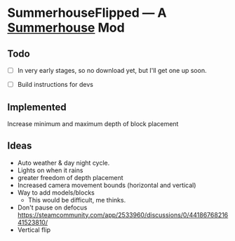 # SummerhouseFlipped — A [Summerhouse](https://store.steampowered.com/app/2533960/SUMMERHOUSE/) Mod


## Todo


- [ ] In very early stages, so no download yet, but I'll get one up soon.
- [ ] Build instructions for devs


## Implemented
Increase minimum and maximum depth of block placement

## Ideas

- Auto weather & day night cycle.
- Lights on when it rains
- greater freedom of depth placement
- Increased camera movement bounds (horizontal and vertical)
- Way to add models/blocks
    - This would be difficult, me thinks.
- Don't pause on defocus https://steamcommunity.com/app/2533960/discussions/0/4418676821641523810/
- Vertical flip 
